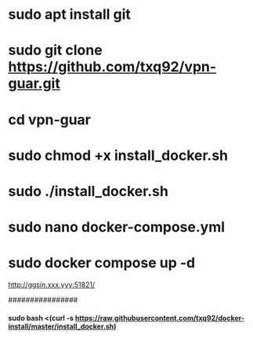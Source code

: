 # sudo apt install git
# sudo git clone https://github.com/txq92/vpn-guar.git
# cd vpn-guar
# sudo chmod +x install_docker.sh
# sudo ./install_docker.sh
# sudo nano docker-compose.yml
# sudo docker compose up -d
http://ggsin.xxx.yyy:51821/

################
#### sudo bash <(curl -s https://raw.githubusercontent.com/txq92/docker-install/master/install_docker.sh)

